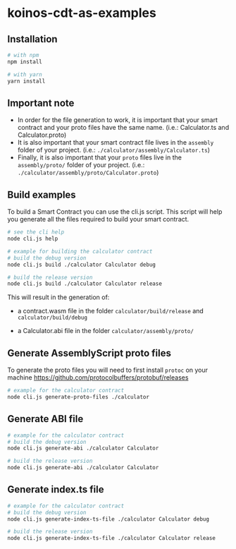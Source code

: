 # koinos-cdt-as-examples
## Installation

```sh
# with npm
npm install

# with yarn
yarn install
```

## Important note
- In order for the file generation to work, it is important that your smart contract and your proto files have the same name. (i.e.: Calculator.ts and Calculator.proto)
- It is also important that your smart contract file lives in the `assembly` folder of your project. (i.e.: `./calculator/assembly/Calculator.ts`)
- Finally, it is also important that your `proto` files live in the `assembly/proto/` folder of your project. (i.e.: `./calculator/assembly/proto/Calculator.proto`)

## Build examples
To build a Smart Contract you can use the cli.js script. This script will help you generate all the files required to build your smart contract.
```sh
# see the cli help
node cli.js help
```

```sh
# example for building the calculator contract
# build the debug version
node cli.js build ./calculator Calculator debug

# build the release version
node cli.js build ./calculator Calculator release
```


This will result in the generation of:

- a contract.wasm file in the folder `calculator/build/release` and `calculator/build/debug`

- a Calculator.abi file in the folder `calculator/assembly/proto/`
  
## Generate AssemblyScript proto files
To generate the proto files you will need to first install `protoc` on your machine https://github.com/protocolbuffers/protobuf/releases

```sh
# example for the calculator contract
node cli.js generate-proto-files ./calculator
```

## Generate ABI file
```sh
# example for the calculator contract
# build the debug version
node cli.js generate-abi ./calculator Calculator

# build the release version
node cli.js generate-abi ./calculator Calculator
```

## Generate index.ts file
```sh
# example for the calculator contract
# build the debug version
node cli.js generate-index-ts-file ./calculator Calculator debug

# build the release version
node cli.js generate-index-ts-file ./calculator Calculator release
```